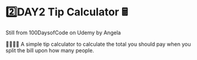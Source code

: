 # 2️⃣DAY2 Tip Calculator 🖩

Still from 100DaysofCode on Udemy by Angela

💁➕➖➗ A simple tip calculator to calculate the total you should pay when you split the bill upon how many people.

